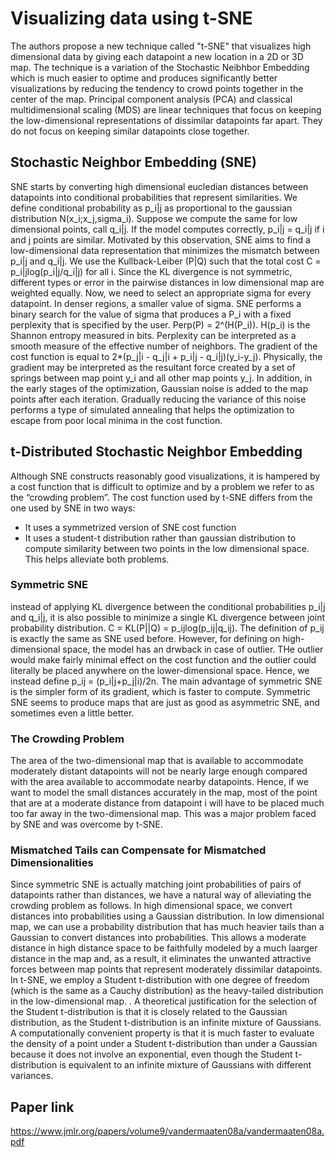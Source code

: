 # Visualizing data using t-SNE

The authors propose a new technique called "t-SNE" that visualizes high dimensional data by giving each datapoint a new location in a 2D or 3D map. The technique is a variation of the Stochastic Neibhbor Embedding which is much easier to optime and produces significantly better visualizations by reducing the tendency to crowd points together in the center of the map. Principal component analysis (PCA) and classical multidimensional scaling (MDS) are linear techniques that focus on keeping the low-dimensional representations of dissimilar datapoints far apart. They do not focus on keeping similar datapoints close together.

## Stochastic Neighbor Embedding (SNE)

SNE starts by converting high dimensional eucledian distances between datapoints into conditional probabilities that represent similarities. We define conditional probability as p_i|j as proportional to the gaussian distribution N(x_i;x_j,sigma_i). Suppose we compute the same for low dimensional points, call q_i|j. If the model computes correctly, p_i|j = q_i|j if i and j points are similar. Motivated by this observation, SNE aims to find a low-dimensional data representation that minimizes the mismatch between p_i|j and q_i|j. We use the Kullback-Leiber (P|Q) such that the total cost C = p_i|jlog(p_i|j/q_i|j) for all i. Since the KL divergence is not symmetric, different types or error in the pairwise distances in low dimensional map are weighted equally. Now, we need to select an appropriate sigma for every datapoint. In denser regions, a smaller value of sigma. SNE performs a binary search for the value of sigma that produces a P_i with a fixed perplexity that is specified by the user. Perp(P) = 2^(H(P_i)). H(p_i) is the Shannon entropy measured in bits. Perplexity can be interpreted as a smooth measure of the effective number of neighbors. The gradient of the cost function is equal to 2*(p_j|i - q_j|i + p_i|j - q_i|j)(y_i-y_j).
Physically, the gradient may be interpreted as the resultant force created by a set of springs between map point y_i and all other map points y_j. In addition, in the early stages of the optimization, Gaussian noise is added to the map points after each iteration. Gradually reducing the variance of this noise performs a type of simulated annealing that helps the optimization to escape from poor local minima in the cost function.

## t-Distributed Stochastic Neighbor Embedding

Although SNE constructs reasonably good visualizations, it is hampered by a cost function that is difficult to optimize and by a problem we refer to as the “crowding problem”. The cost function used by t-SNE differs from the one used by SNE in two ways:
* It uses a symmetrized version of SNE cost function
* It uses a student-t distribution rather than gaussian distribution to compute similarity between two points in the low dimensional space. This helps alleviate both problems.

### Symmetric SNE

instead of applying KL divergence between the conditional probabilities p_i|j and q_i|j, it is also possible to minimize a single KL divergence between joint probability distribution. C = KL(P||Q) = p_ijlog(p_ij|q_ij). The definition of p_ij is exactly the same as SNE used before. However, for defining on high-dimensional space, the model has an drwback in case of outlier. THe outlier would make fairly minimal effect on the cost function and the outlier could literally be placed anywhere on the lower-dimensional space. Hence, we instead define p_ij = (p_i|j+p_j|i)/2n. The main advantage of symmetric SNE is the simpler form of its gradient, which is faster to compute. Symmetric SNE seems to produce maps that are just as good as asymmetric SNE, and sometimes even a little better.

### The Crowding Problem

The area of the two-dimensional map that is available to accommodate moderately distant datapoints will not be nearly large enough compared with the area available to accommodate nearby datapoints. Hence, if we want to model the small distances accurately in the map, most of the point that are at a moderate distance from datapoint i will have to be placed much too far away in the two-dimensional map. This was a major problem faced by SNE and was overcome by t-SNE.

### Mismatched Tails can Compensate for Mismatched Dimensionalities

Since symmetric SNE is actually matching joint probabilities of pairs of datapoints rather than distances, we have a natural way of alleviating the crowding problem as follows. In high dimensional space, we convert distances into probabilities using a Gaussian distribution. In low dimensional map, we can use a probability distribution that has much heavier tails than a Gaussian to convert distances into probabilities. This allows a moderate distance in high distance space to be faithfully modeled by a much laarger distance in the map and, as a result, it eliminates the unwanted attractive forces between map points that represent moderately dissimilar datapoints. In t-SNE, we employ a Student t-distribution with one degree of freedom (which is the same as a Cauchy distribution) as the heavy-tailed distribution in the low-dimensional map. . A theoretical justification for the selection of the Student t-distribution is that it is closely related to the Gaussian distribution, as the Student t-distribution is an infinite mixture of Gaussians. A computationally convenient property is that it is much faster to evaluate the density of a point under a Student t-distribution than under a Gaussian because it does not involve an exponential, even though the Student t-distribution is equivalent to an infinite mixture of Gaussians with different variances.

## Paper link

https://www.jmlr.org/papers/volume9/vandermaaten08a/vandermaaten08a.pdf
